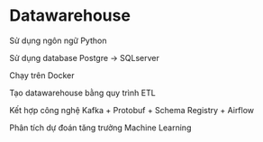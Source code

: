 # Datawarehouse
Sử dụng ngôn ngữ Python

Sử dụng database Postgre -> SQLserver

Chạy trên Docker

Tạo datawarehouse bằng quy trình ETL 

Kết hợp công nghệ Kafka + Protobuf + Schema Registry + Airflow

Phân tích dự đoán tăng trưởng Machine Learning
